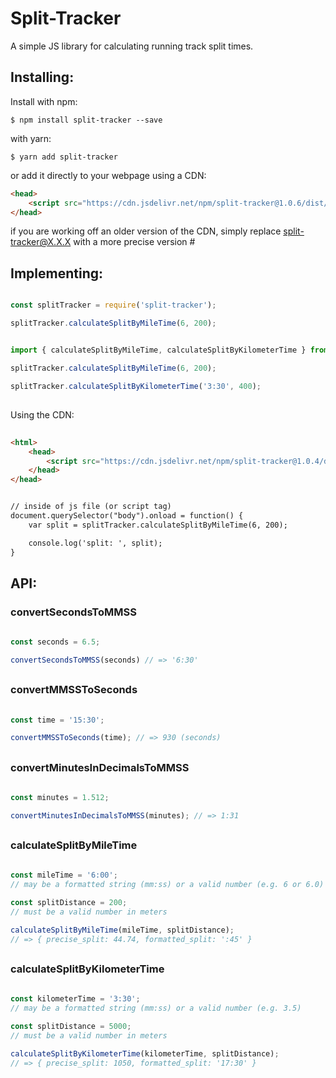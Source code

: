 # Split-Tracker
A simple JS library for calculating running track split times.

## Installing:

Install with npm:

```
$ npm install split-tracker --save
```

with yarn:
```
$ yarn add split-tracker
```

or add it directly to your webpage using a CDN:
```html
<head>
	<script src="https://cdn.jsdelivr.net/npm/split-tracker@1.0.6/dist/index.min.js"></script>
</head>
```

if you are working off an older version of the CDN, simply replace split-tracker@X.X.X with a more precise version #

## Implementing:

```javascript

const splitTracker = require('split-tracker');

splitTracker.calculateSplitByMileTime(6, 200);

```


```javascript

import { calculateSplitByMileTime, calculateSplitByKilometerTime } from 'split-tracker';

splitTracker.calculateSplitByMileTime(6, 200);

splitTracker.calculateSplitByKilometerTime('3:30', 400);

```
##

Using the CDN:
```html
	
<html> 
	<head>
		<script src="https://cdn.jsdelivr.net/npm/split-tracker@1.0.4/dist/index.min.js"></script>
	</head>
</head>


// inside of js file (or script tag)
document.querySelector("body").onload = function() {
	var split = splitTracker.calculateSplitByMileTime(6, 200);

	console.log('split: ', split);
}

```

## API:

### convertSecondsToMMSS
```javascript
		
const seconds = 6.5; 

convertSecondsToMMSS(seconds) // => '6:30'

```  
##

### convertMMSSToSeconds
```javascript
		
const time = '15:30';

convertMMSSToSeconds(time); // => 930 (seconds)

```  
##

### convertMinutesInDecimalsToMMSS
```javascript
		
const minutes = 1.512;

convertMinutesInDecimalsToMMSS(minutes); // => 1:31

```  
##

### calculateSplitByMileTime
```javascript
		
const mileTime = '6:00'; 
// may be a formatted string (mm:ss) or a valid number (e.g. 6 or 6.0)

const splitDistance = 200; 
// must be a valid number in meters

calculateSplitByMileTime(mileTime, splitDistance); 
// => { precise_split: 44.74, formatted_split: ':45' }

```  
##

### calculateSplitByKilometerTime
```javascript
		
const kilometerTime = '3:30'; 
// may be a formatted string (mm:ss) or a valid number (e.g. 3.5)

const splitDistance = 5000; 
// must be a valid number in meters

calculateSplitByKilometerTime(kilometerTime, splitDistance); 
// => { precise_split: 1050, formatted_split: '17:30' }

```
